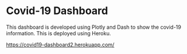 # Covid-19 Dashboard
This dashboard is developed using Plotly and Dash to show the covid-19 information. This is deployed using Heroku.

https://covid19-dashboard2.herokuapp.com/
